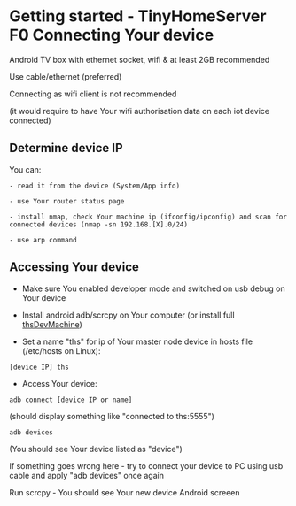 # Getting started - TinyHomeServer F0 Connecting Your device

 Android TV box with ethernet socket, wifi & at least 2GB recommended

 Use cable/ethernet (preferred) 
 
 Connecting as wifi client is not recommended 
 
 (it would require to have Your wifi authorisation data on each iot device connected)

## Determine device IP

You can:

	- read it from the device (System/App info)
	
	- use Your router status page 
	
	- install nmap, check Your machine ip (ifconfig/ipconfig) and scan for connected devices (nmap -sn 192.168.[X].0/24)
	
	- use arp command 

## Accessing Your device

- Make sure You enabled developer mode and switched on usb debug on Your device
	
- Install android adb/scrcpy on Your computer (or install full [thsDevMachine](../bootstrap-dev/shell,md))

- Set a name "ths" for ip of Your master node device in hosts file (/etc/hosts on Linux):

```
[device IP] ths
```

- Access Your device:

```
adb connect [device IP or name]
```
(should display something like "connected to ths:5555")

```
adb devices
``` 
(You should see Your device listed as "device")

If something goes wrong here - try to connect your device to PC using usb cable and apply "adb devices" once again

Run scrcpy - You should see Your new device Android screeen
